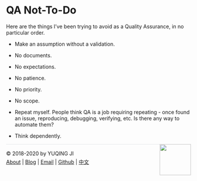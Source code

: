 # QA Not-To-Do

Here are the things I’ve been trying to avoid as a Quality Assurance, in no particular order.

- Make an assumption without a validation. 
- No documents. 
- No expectations. 
- No patience.
- No priority.
- No scope. 

- Repeat myself. 
People think QA is a job requiring repeating - once found an issue, reproducing, debugging, verifying, etc. Is there any way to automate them?

- Think dependently. 

<div><a href="https://vjyq.github.io/daily"><img src="https://github.com/vjyq/vjyq.github.io/blob/master/avatar.png?raw=true" style="float:right;width:85px;height:85px"/></a></div><div style="border-top:1px solid #e1e4e8;padding-top:16px"></div>
<div>© 2018-2020 by YUQING JI</div>
<div style="padding-top:0.3em"><a href="https://vjyq.github.io/en/about">About</a> | <a href="https://vjyq.github.io/">Blog</a> | <a href="mailto:yuqing.ji@outlook.com">Email</a> | <a href="https://github.com/vjyq">Github</a> | <a href="https://vjyq.github.io/zh">中文</a></div>